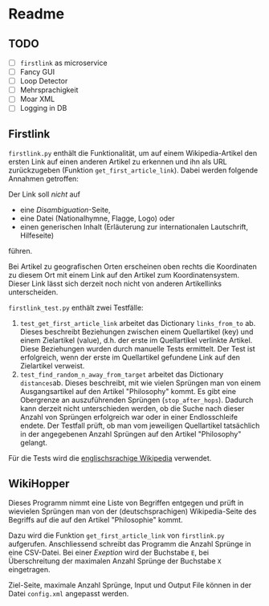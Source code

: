 # Readme

## TODO

- [ ] `firstlink` as microservice
- [ ] Fancy GUI
- [ ] Loop Detector
- [ ] Mehrsprachigkeit
- [ ] Moar XML
- [ ] Logging in DB

## Firstlink
`firstlink.py` enthält die Funktionalität, um auf einem Wikipedia-Artikel den
ersten Link auf einen anderen Artikel zu erkennen und ihn als URL
zurückzugeben (Funktion `get_first_article_link`). Dabei werden folgende
Annahmen getroffen:

Der Link soll _nicht_ auf

- eine _Disambiguation_-Seite,
- eine Datei (Nationalhymne, Flagge, Logo) oder
- einen generischen Inhalt (Erläuterung zur internationalen Lautschrift, Hilfeseite)

führen.

Bei Artikel zu geografischen Orten erscheinen oben rechts die Koordinaten zu
diesem Ort mit einem Link auf den Artikel zum Koordinatensystem. Dieser Link
lässt sich derzeit noch nicht von anderen Artikellinks unterscheiden.

`firstlink_test.py` enthält zwei Testfälle:

1. `test_get_first_article_link` arbeitet das Dictionary `links_from_to` ab.
   Dieses beschreibt Beziehungen zwischen einem Quellartikel (key) und einem
   Zielartikel (value), d.h. der erste im Quellartikel verlinkte Artikel. Diese
   Beziehungen wurden durch manuelle Tests ermittelt. Der Test ist erfolgreich,
   wenn der erste im Quellartikel gefundene Link auf den Zielartikel verweist.
2. `test_find_random_n_away_from_target` arbeitet das Dictionary `distances`ab.
   Dieses beschreibt, mit wie vielen Sprüngen man von einem Ausgangsartikel auf
   den Artikel "Philosophy" kommt. Es gibt eine Obergrenze an auszuführenden
   Sprüngen (`stop_after_hops`). Dadurch kann derzeit nicht unterschieden
   werden, ob die Suche nach dieser Anzahl von Sprüngen erfolgreich war oder in
   einer Endlosschleife endete. Der Testfall prüft, ob man vom jeweiligen
   Quellartikel tatsächlich in der angegebenen Anzahl Sprüngen auf den Artikel
   "Philosophy" gelangt.

Für die Tests wird die [englischsrachige Wikipedia](https://en.wikipedia.org/wiki) verwendet.

## WikiHopper

Dieses Programm nimmt eine Liste von Begriffen entgegen und prüft in wievielen Sprüngen man von der (deutschsprachigen) Wikipedia-Seite des Begriffs auf die auf den Artikel "Philosophie" kommt.

Dazu wird die Funktion `get_first_article_link` von `firstlink.py` aufgerufen. Anschliessend schreibt das Programm die Anzahl Sprünge in eine CSV-Datei. Bei einer _Exeption_ wird der Buchstabe `E`, bei Überschreitung der maximalen Anzahl Sprünge der Buchstabe `X` eingetragen.

Ziel-Seite, maximale Anzahl Sprünge, Input und Output File können in der Datei `config.xml` angepasst werden.